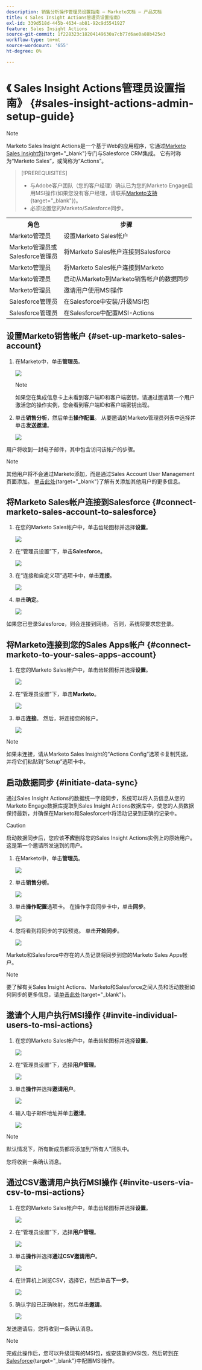 ```yaml
---
description: 销售分析操作管理员设置指南 — Marketo文档 — 产品文档
title: 《 Sales Insight Actions管理员设置指南》
exl-id: 339d518d-445b-4634-ab81-92c9d5541927
feature: Sales Insight Actions
source-git-commit: 1f228323c18204149630a7cb77d6ae0a88b425e3
workflow-type: tm+mt
source-wordcount: '655'
ht-degree: 0%

---
```


# 《 Sales Insight Actions管理员设置指南》 {#sales-insight-actions-admin-setup-guide}

>[!NOTE]
>
>Marketo Sales Insight Actions是一个基于Web的应用程序，它通过[Marketo Sales Insight包](/help/marketo/product-docs/marketo-sales-insight/msi-for-salesforce/installation/install-marketo-sales-insight-package-in-salesforce-appexchange.md){target="_blank"}专门与Salesforce CRM集成。 它有时称为“Marketo Sales”，或简称为“Actions”。

>[!PREREQUISITES]
>
>* 与Adobe客户团队（您的客户经理）确认已为您的Marketo Engage启用MSI操作(如果您没有客户经理，请联系[Marketo支持](https://nation.marketo.com/t5/support/ct-p/Support){target="_blank"})。
>* 必须设置您的Marketo/Salesforce同步。

<table>
 <tr>
  <th>角色</th>
  <th>步骤</th>
 </tr>
 <tr>
  <td>Marketo管理员</td>
  <td>设置Marketo Sales帐户</td>
 </tr>
 <tr>
  <td>Marketo管理员或<br/>Salesforce管理员</td>
  <td>将Marketo Sales帐户连接到Salesforce</td>
 </tr>
 <tr>
  <td>Marketo管理员</td>
  <td>将Marketo Sales帐户连接到Marketo</td>
 </tr>
 <tr>
  <td>Marketo管理员</td>
  <td>启动从Marketo到Marketo销售帐户的数据同步</td>
 </tr>
 <tr>
  <td>Marketo管理员</td>
  <td>邀请用户使用MSI操作</td>
 </tr>
 <tr>
  <td>Salesforce管理员</td>
  <td>在Salesforce中安装/升级MSI包</td>
 </tr>
 <tr>
  <td>Salesforce管理员</td>
  <td>在Salesforce中配置MSI-Actions</td>
 </tr>
</table>

## 设置Marketo销售帐户 {#set-up-marketo-sales-account}

1. 在Marketo中，单击&#x200B;**管理员**。

   ![](assets/msi-actions-admin-guide-1.png)

   >[!NOTE]
   >
   >如果您在集成信息卡上未看到客户端ID和客户端密钥，请通过邀请第一个用户激活您的操作实例，您会看到客户端ID和客户端密钥出现。

1. 单击&#x200B;**销售分析**，然后单击&#x200B;**操作配置**。 从要邀请的Marketo管理员列表中选择并单击&#x200B;**发送邀请**。

   ![](assets/msi-actions-admin-guide-2.png)

用户将收到一封电子邮件，其中包含访问该帐户的步骤。

>[!NOTE]
>
>其他用户将不会通过Marketo添加，而是通过Sales Account User Management页面添加。 [单击此处](/help/marketo/product-docs/marketo-sales-connect/admin/invite-users.md){target="_blank"}了解有关添加其他用户的更多信息。

## 将Marketo Sales帐户连接到Salesforce {#connect-marketo-sales-account-to-salesforce}

1. 在您的Marketo Sales帐户中，单击齿轮图标并选择&#x200B;**设置**。

   ![](assets/msi-actions-admin-guide-3.png)

1. 在“管理员设置”下，单击&#x200B;**Salesforce**。

   ![](assets/msi-actions-admin-guide-4.png)

1. 在“连接和自定义项”选项卡中，单击&#x200B;**连接**。

   ![](assets/msi-actions-admin-guide-5.png)

1. 单击&#x200B;**确定**。

   ![](assets/msi-actions-admin-guide-6.png)

如果您已登录Salesforce，则会连接到网络。 否则，系统将要求您登录。

## 将Marketo连接到您的Sales Apps帐户 {#connect-marketo-to-your-sales-apps-account}

1. 在您的Marketo Sales帐户中，单击齿轮图标并选择&#x200B;**设置**。

   ![](assets/msi-actions-admin-guide-7.png)

1. 在“管理员设置”下，单击&#x200B;**Marketo**。

   ![](assets/msi-actions-admin-guide-8.png)

1. 单击&#x200B;**连接**。 然后，将连接您的帐户。

   ![](assets/msi-actions-admin-guide-9.png)

>[!NOTE]
>
>如果未连接，请从Marketo Sales Insight的“Actions Config”选项卡复制凭据，并将它们粘贴到“Setup”选项卡中。

## 启动数据同步 {#initiate-data-sync}

通过Sales Insight Actions的数据统一字段同步，系统可以将人员信息从您的Marketo Engage数据库提取到Sales Insight Actions数据库中，使您的人员数据保持最新，并确保在Marketo和Salesforce中将活动记录到正确的记录中。

>[!CAUTION]
>
>启动数据同步后，您应该&#x200B;**不应**&#x200B;删除您的Sales Insight Actions实例上的原始用户。 这是第一个邀请所发送到的用户。

1. 在Marketo中，单击&#x200B;**管理员**。

   ![](assets/msi-actions-admin-guide-10.png)

1. 单击&#x200B;**销售分析**。

   ![](assets/msi-actions-admin-guide-11.png)

1. 单击&#x200B;**操作配置**&#x200B;选项卡。 在操作字段同步卡中，单击&#x200B;**同步**。

   ![](assets/msi-actions-admin-guide-12.png)

1. 您将看到将同步的字段预览。 单击&#x200B;**开始同步**。

   ![](assets/msi-actions-admin-guide-13.png)

Marketo和Salesforce中存在的人员记录将同步到您的Marketo Sales Apps帐户。

>[!NOTE]
>
>要了解有关Sales Insight Actions、Marketo和Salesforce之间人员和活动数据如何同步的更多信息，请[单击此处](/help/marketo/product-docs/marketo-sales-insight/actions/admin/sync-sales-action-data-with-marketo-and-salesforce.md){target="_blank"}。

## 邀请个人用户执行MSI操作 {#invite-individual-users-to-msi-actions}

1. 在您的Marketo Sales帐户中，单击齿轮图标并选择&#x200B;**设置**。

   ![](assets/msi-actions-admin-guide-14.png)

1. 在“管理员设置”下，选择&#x200B;**用户管理**。

   ![](assets/msi-actions-admin-guide-15.png)

1. 单击&#x200B;**操作**&#x200B;并选择&#x200B;**邀请用户**。

   ![](assets/msi-actions-admin-guide-16.png)

1. 输入电子邮件地址并单击&#x200B;**邀请**。

   ![](assets/msi-actions-admin-guide-17.png)

>[!NOTE]
>
>默认情况下，所有新成员都将添加到“所有人”团队中。

您将收到一条确认消息。

## 通过CSV邀请用户执行MSI操作 {#invite-users-via-csv-to-msi-actions}

1. 在您的Marketo Sales帐户中，单击齿轮图标并选择&#x200B;**设置**。

   ![](assets/msi-actions-admin-guide-18.png)

1. 在“管理员设置”下，选择&#x200B;**用户管理**。

   ![](assets/msi-actions-admin-guide-19.png)

1. 单击&#x200B;**操作**&#x200B;并选择&#x200B;**通过CSV邀请用户**。

   ![](assets/msi-actions-admin-guide-20.png)

1. 在计算机上浏览CSV，选择它，然后单击&#x200B;**下一步**。

   ![](assets/msi-actions-admin-guide-21.png)

1. 确认字段已正确映射，然后单击&#x200B;**邀请**。

   ![](assets/msi-actions-admin-guide-22.png)

发送邀请后，您将收到一条确认消息。

>[!NOTE]
>
>完成此操作后，您可以升级现有的MSI包，或安装新的MSI包，然后转到[在Salesforce](/help/marketo/product-docs/marketo-sales-insight/actions/crm/salesforce-package-configuration/sales-insight-actions-configuration-in-salesforce.md){target="_blank"}中配置MSI操作。
